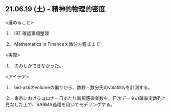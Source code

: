 
## 21.06.19 (土) - 精神的物理的密度

<進めること>

１．iBT 確認事項整理

２．Mathematics in Financeを微分方程式まで

<実際>

１．のみしかできなかった。

<アイデア>

１．bid-askのvolumeの偏りから、数秒・数分先のvolatilityを計測する。

２．東京におけるコロナ一日あたり新規感染者数を、日次データの確率変数列と見なした上で、SARMA過程を用いてモデリングする。
